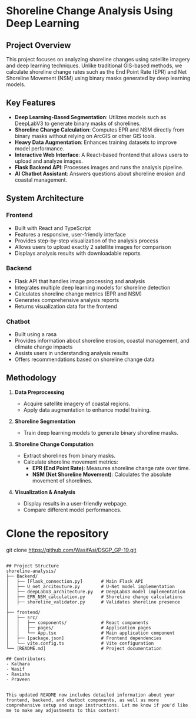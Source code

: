 # Shoreline Change Analysis Using Deep Learning

## Project Overview
This project focuses on analyzing shoreline changes using satellite imagery and deep learning techniques. Unlike traditional GIS-based methods, we calculate shoreline change rates such as the End Point Rate (EPR) and Net Shoreline Movement (NSM) using binary masks generated by deep learning models.

## Key Features
- **Deep Learning-Based Segmentation**: Utilizes models such as DeepLabV3 to generate binary masks of shorelines.
- **Shoreline Change Calculation**: Computes EPR and NSM directly from binary masks without relying on ArcGIS or other GIS tools.
- **Heavy Data Augmentation**: Enhances training datasets to improve model performance.
- **Interactive Web Interface**: A React-based frontend that allows users to upload and analyze images.
- **Flask Backend API**: Processes images and runs the analysis pipeline.
- **AI Chatbot Assistant**: Answers questions about shoreline erosion and coastal management.

## System Architecture

### Frontend
- Built with React and TypeScript
- Features a responsive, user-friendly interface
- Provides step-by-step visualization of the analysis process
- Allows users to upload exactly 2 satellite images for comparison
- Displays analysis results with downloadable reports

### Backend
- Flask API that handles image processing and analysis
- Integrates multiple deep learning models for shoreline detection
- Calculates shoreline change metrics (EPR and NSM)
- Generates comprehensive analysis reports
- Returns visualization data for the frontend

### Chatbot
- Built using a rasa
- Provides information about shoreline erosion, coastal management, and climate change impacts
- Assists users in understanding analysis results
- Offers recommendations based on shoreline change data

## Methodology
1. **Data Preprocessing**
   - Acquire satellite imagery of coastal regions.
   - Apply data augmentation to enhance model training.
   
2. **Shoreline Segmentation**
   - Train deep learning models to generate binary shoreline masks.
   
3. **Shoreline Change Computation**
   - Extract shorelines from binary masks.
   - Calculate shoreline movement metrics:
     - **EPR (End Point Rate)**: Measures shoreline change rate over time.
     - **NSM (Net Shoreline Movement)**: Calculates the absolute movement of shorelines.
   
4. **Visualization & Analysis**
   - Display results in a user-friendly webpage.
   - Compare different model performances.




# Clone the repository
git clone https://github.com/WasifAsi/DSGP_GP-19.git 
```

## Project Structure
shoreline-analysis/
├── Backend/
│   ├── [Flask_connection.py]       # Main Flask API
│   ├── U_net_arciteuture.py        # U-Net model implementation
│   ├── deepLabV3_architecture.py   # DeepLabV3 model implementation
│   ├── EPR_NSM_calculation.py      # Shoreline change calculations
│   ├── shoreline_validator.py      # Validates shoreline presence
│   
├── frontend/
│   ├── src/
│   │   ├── components/             # React components
│   │   ├── pages/                  # Application pages
│   │   └── App.tsx                 # Main application component
│   ├── [package.json]              # Frontend dependencies
│   └── vite.config.ts              # Vite configuration
└── [README.md]                     # Project documentation

## Contributors
- Kalhara
- Wasif
- Ravisha
- Praveen


This updated README now includes detailed information about your frontend, backend, and chatbot components, as well as more comprehensive setup and usage instructions. Let me know if you'd like me to make any adjustments to this content!

